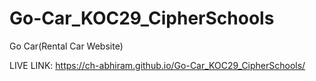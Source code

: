 # Go-Car_KOC29_CipherSchools
Go Car(Rental Car Website)

LIVE LINK: https://ch-abhiram.github.io/Go-Car_KOC29_CipherSchools/
